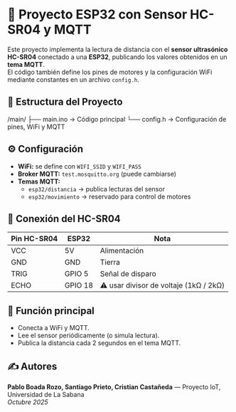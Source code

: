 # 🚀 Proyecto ESP32 con Sensor HC-SR04 y MQTT

Este proyecto implementa la lectura de distancia con el **sensor ultrasónico HC-SR04** conectado a una **ESP32**, publicando los valores obtenidos en un **tema MQTT**.  
El código también define los pines de motores y la configuración WiFi mediante constantes en un archivo `config.h`.

## 📁 Estructura del Proyecto
/main/
├── main.ino → Código principal
└── config.h → Configuración de pines, WiFi y MQTT

## ⚙️ Configuración
- **WiFi:** se define con `WIFI_SSID` y `WIFI_PASS`
- **Broker MQTT:** `test.mosquitto.org` (puede cambiarse)
- **Temas MQTT:**
  - `esp32/distancia` → publica lecturas del sensor  
  - `esp32/movimiento` → reservado para control de motores

## 🔌 Conexión del HC-SR04
| Pin HC-SR04 | ESP32 | Nota |
|--------------|--------|------|
| VCC | 5V | Alimentación |
| GND | GND | Tierra |
| TRIG | GPIO 5 | Señal de disparo |
| ECHO | GPIO 18 | ⚠️ usar divisor de voltaje (1kΩ / 2kΩ) |

## 🧠 Función principal
- Conecta a WiFi y MQTT.
- Lee el sensor periódicamente (o simula lectura).
- Publica la distancia cada 2 segundos en el tema MQTT.

## ✍️ Autores
**Pablo Boada Rozo, Santiago Prieto, Cristian Castañeda** — Proyecto IoT, Universidad de La Sabana  
_Octubre 2025_
